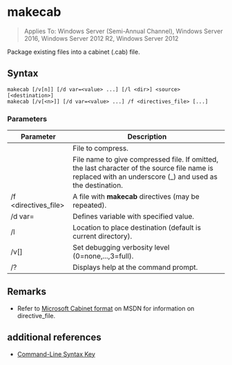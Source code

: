 # makecab

>Applies To: Windows Server (Semi-Annual Channel), Windows Server 2016, Windows Server 2012 R2, Windows Server 2012

Package existing files into a cabinet (.cab) file.
## Syntax
```
makecab [/v[n]] [/d var=<value> ...] [/l <dir>] <source> [<destination>]
makecab [/v[<n>]] [/d var=<value> ...] /f <directives_file> [...]
```
### Parameters
|Parameter|Description|
|-------|--------|
|<source>|File to compress.|
|<destination>|File name to give compressed file. If omitted, the last character of the source file name is replaced with an underscore (_) and used as the destination.|
|/f <directives_file>|A file with **makecab** directives (may be repeated).|
|/d var=<value>|Defines variable with specified value.|
|/l <dir>|Location to place destination (default is current directory).|
|/v[<n>]|Set debugging verbosity level (0=none,...,3=full).|
|/?|Displays help at the command prompt.|
## Remarks
-   Refer to [Microsoft Cabinet format](https://go.microsoft.com/fwlink/?LinkId=226852) on MSDN for information on directive_file.

## additional references
-   [Command-Line Syntax Key](command-line-syntax-key.md)

